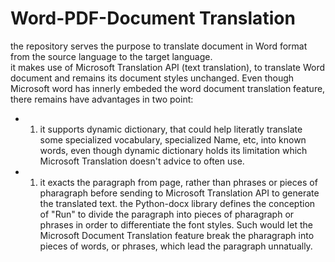 # Word-PDF-Document Translation    
the repository serves the purpose to translate document in Word format from the source language to the target language.    
it makes use of Microsoft Translation API (text translation), to translate Word document and remains its document styles unchanged. Even though Microsoft word has innerly embeded the word document translation feature, there remains have advantages in two point:
- 1. it supports dynamic dictionary, that could help literatly translate some specialized vocabulary, specialized Name, etc, into known words, even though dynamic dictionary holds its limitation which Microsoft Translation doesn't advice to often use.
- 1. it exacts the paragraph from page, rather than phrases or pieces of pharagraph before sending to Microsoft Translation API to generate the translated text. the Python-docx library defines the conception of "Run" to divide the paragraph into pieces of pharagraph or phrases in order to differentiate the font styles. Such would let the Microsoft Document Translation feature break the pharagraph into pieces of words, or phrases, which lead the paragraph unnatually.
